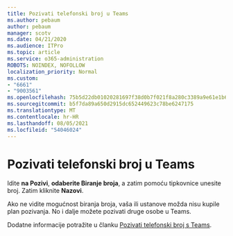 ```yaml
---
title: Pozivati telefonski broj u Teams
ms.author: pebaum
author: pebaum
manager: scotv
ms.date: 04/21/2020
ms.audience: ITPro
ms.topic: article
ms.service: o365-administration
ROBOTS: NOINDEX, NOFOLLOW
localization_priority: Normal
ms.custom:
- "6661"
- "9003561"
ms.openlocfilehash: 75b5d22db01020281697f38d0b7f021f8a280c3389a9e61e1b69d9b002cb8d6e
ms.sourcegitcommit: b5f7da89a650d2915dc652449623c78be6247175
ms.translationtype: MT
ms.contentlocale: hr-HR
ms.lasthandoff: 08/05/2021
ms.locfileid: "54046024"
---
```

# <a name="call-a-phone-number-in-teams"></a>Pozivati telefonski broj u Teams

Idite  **na Pozivi**,  **odaberite Biranje broja**, a zatim pomoću tipkovnice unesite broj. Zatim kliknite  **Nazovi**.

Ako ne vidite mogućnost biranja broja, vaša ili ustanove možda nisu kupile plan pozivanja. No i dalje možete pozivati druge osobe u Teams.  

Dodatne informacije potražite u članku [Pozivati telefonski broj s Teams](https://support.microsoft.com/office/20d24ace-2851-4c29-8441-30dd2a5cf078).
